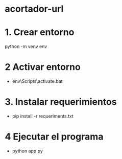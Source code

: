 # acortador-url

# 1. Crear entorno 

python -m venv env

# 2 Activar entorno 
- env\Scripts\activate.bat

# 3. Instalar requerimientos
- pip install -r requeriments.txt

# 4 Ejecutar el programa
- python app.py 
